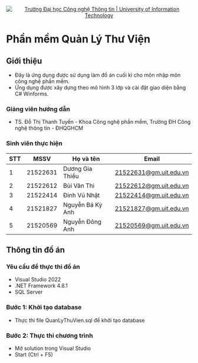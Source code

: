 <p align="center">
  <a href="https://www.uit.edu.vn/" title="Trường Đại học Công nghệ Thông tin" style="border: none;">
    <img src="https://i.imgur.com/WmMnSRt.png" alt="Trường Đại học Công nghệ Thông tin | University of Information Technology">
  </a>
</p>

# Phần mềm Quản Lý Thư Viện

## Giới thiệu

* Đây là ứng dụng được sử dụng làm đồ án cuối kì cho môn nhập môn công nghệ phần mềm.
* Ứng dụng được xây dựng theo mô hình 3 lớp và cài đặt giao diện bằng C# Winforms.

### Giảng viên hướng dẫn

* TS. Đỗ Thị Thanh Tuyền - Khoa Công nghệ phần mềm, Trường ĐH Công nghệ thông tin - ĐHQGHCM

### Sinh viên thực hiện

|**STT**|**MSSV**|  **Họ và tên**   |       **Email**      |
|-------|--------|------------------|----------------------|
|   1   |21522631| Dương Gia Thiều  |21522631@gm.uit.edu.vn|
|   2   |21522612| Bùi Văn Thi      |21522612@gm.uit.edu.vn|
|   3   |21522414| Đinh Vũ Nhật     |21522414@gm.uit.edu.vn|
|   4   |21521827| Nguyễn Bá Kỳ Anh |21521827@gm.uit.edu.vn|
|   5   |21520569| Nguyễn Đông Anh  |21520569@gm.uit.edu.vn|
## Thông tin đồ án

### Yêu cầu để thực thi đồ án

* Visual Studio 2022
* .NET Framework 4.8.1
* SQL Server

### Bước 1: Khởi tạo database

* Thực thi file QuanLyThuVien.sql để khởi tạo database

### Bước 2: Thực thi chương trình

* Mở solution trong Visual Studio
* Start (Ctrl + F5)
